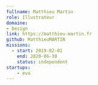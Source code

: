 ```yaml
---
fullname: Matthieu Martin
role: Illustrateur
domaine:
- Design
link: https://matthieu-martin.fr
github: MatthieuMARTIN
missions:
  - start: 2019-02-01
    end: 2020-06-30
    status: independent
startups:
    - eva
---
```

